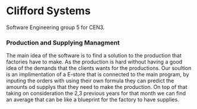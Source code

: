 # Clifford Systems
Software Engineering group 5 for CEN3. 

### Production and Supplying Managment



The main idea of the software is to find a solution to the production that factories have to make. As the production is hard without having a good idea of the demands that the clients wants for the productions. Our soultion is an implimentation of a E-store that is connected to the main program, by inputing the orders with using their own formula they can predict the amounts od supplys that they need to make the production. On top of that taking on consideration the 2,3 previous years for that month we can find an average that can be like a blueprint for the factory to have supplies. 
